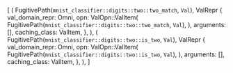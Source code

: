 [
    (
        FugitivePath(`mnist_classifier::digits::two::two_match`, `Val`),
        ValRepr {
            val_domain_repr: Omni,
            opn: ValOpn::ValItem(
                FugitivePath(`mnist_classifier::digits::two::two_match`, `Val`),
            ),
            arguments: [],
            caching_class: ValItem,
        },
    ),
    (
        FugitivePath(`mnist_classifier::digits::two::is_two`, `Val`),
        ValRepr {
            val_domain_repr: Omni,
            opn: ValOpn::ValItem(
                FugitivePath(`mnist_classifier::digits::two::is_two`, `Val`),
            ),
            arguments: [],
            caching_class: ValItem,
        },
    ),
]